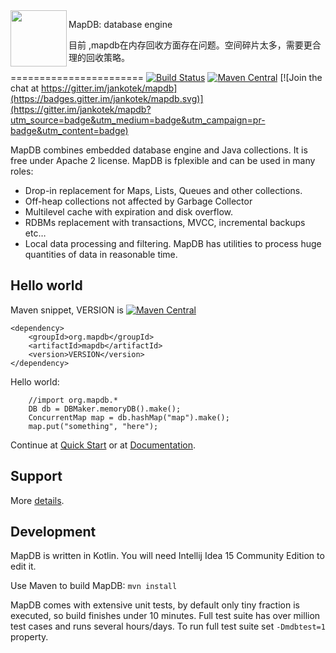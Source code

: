 <img src="https://raw.githubusercontent.com/jankotek/mapdb-site/gh-pages/images/art/rocket-small.png" width=90 height=90 align="left"/>

MapDB: database engine 

目前  ,mapdb在内存回收方面存在问题。空间碎片太多，需要更合理的回收策略。

=======================
[![Build Status](https://travis-ci.org/jankotek/mapdb.svg?branch=master)](https://travis-ci.org/jankotek/mapdb)
[![Maven Central](https://maven-badges.herokuapp.com/maven-central/org.mapdb/mapdb/badge.svg)](https://search.maven.org/#search%7Cga%7C1%7Cg%3A%22org.mapdb%22%20AND%20a%3Amapdb)
[![Join the chat at https://gitter.im/jankotek/mapdb](https://badges.gitter.im/jankotek/mapdb.svg)](https://gitter.im/jankotek/mapdb?utm_source=badge&utm_medium=badge&utm_campaign=pr-badge&utm_content=badge)


MapDB combines embedded database engine and Java collections.
It is free under Apache 2 license. MapDB is fplexible and can be used in many roles:

* Drop-in replacement for Maps, Lists, Queues and other collections.
* Off-heap collections not affected by Garbage Collector
* Multilevel cache with expiration and disk overflow.
* RDBMs replacement with  transactions, MVCC, incremental backups etc…
* Local data processing and filtering. MapDB has utilities to process huge quantities of data in reasonable time.

Hello world
-------------------

Maven snippet, VERSION is [![Maven Central](https://maven-badges.herokuapp.com/maven-central/org.mapdb/mapdb/badge.svg)](https://search.maven.org/#search%7Cga%7C1%7Cg%3A%22org.mapdb%22%20AND%20a%3Amapdb)

    <dependency>
        <groupId>org.mapdb</groupId>
        <artifactId>mapdb</artifactId>
        <version>VERSION</version>
    </dependency>


Hello world:

        //import org.mapdb.*
        DB db = DBMaker.memoryDB().make();
        ConcurrentMap map = db.hashMap("map").make();
        map.put("something", "here");

Continue at [Quick Start](https://jankotek.gitbooks.io/mapdb/content/quick-start/) or at  [Documentation](http://www.mapdb.org/doc/).

Support
------------

More [details](http://www.mapdb.org/support/).

Development
--------------------

MapDB is written in Kotlin. You will need Intellij Idea 15 Community Edition to edit it.

Use Maven to build MapDB: `mvn install`

MapDB comes with extensive unit tests, by default only tiny fraction is executed, so build finishes under 10 minutes.
Full test suite has over million test cases and runs several hours/days.
To run full test suite set `-Dmdbtest=1` property.
